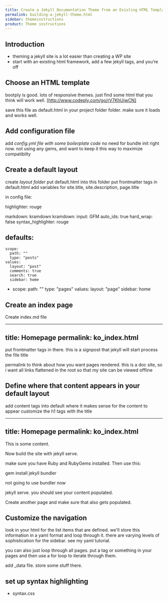```yaml
---
title: Create a Jekyll Documentation Theme from an Existing HTML Template
permalink: building-a-jekyll-theme.html
sidebar: themeinstructions
product: Theme instructions
---
```


## Introduction

- theming a jekyll site is a lot easier than creating a WP site
- start with an existing html framework, add a few jekyll tags, and you’re off

## Choose an HTML template
bootply is good. lots of responsive themes. just find some html that you think will work well.
[http://www.codeply.com/go/rV7KhUjwCN]

save this file as default.html in your project folder folder. make sure it loads and works well.

## Add configuration file

add _config.yml file with some boilerplate code_
no need for bundle init right now. not using any gems, and want to keep it this way to maximize compatibilty

## Create a default layout
create _layout folder_
put default.html into this folder
put frontmatter tags in default.html
add variables for site.title, site.description, page.title

in config file:


highlighter: rouge

markdown: kramdown
kramdown:
 input: GFM
 auto_ids: true
 hard_wrap: false
 syntax_highlighter: rouge


defaults:
  -
    scope:
      path: ""
      type: "posts"
    values:
      layout: "post"
      comments: true
      search: true
      sidebar: home
  -
    scope:
      path: ""
      type: "pages"
    values:
      layout: "page"
      sidebar: home

## Create an index page
Create index.md file

---
title: Homepage
permalink: ko_index.html
---


put frontmatter tags in there. this is a signpost that jekyll will start process the file
title

permalink to think about how you want pages rendered. this is a doc site, so i want all links flattened in the root so that my site can be viewed offline

## Define where that content appears in your default layout

add content tags into default where it makes sense for the content to appear
customize the h1 tags with the title

---
title: Homepage
permalink: ko_index.html
---

This is some content.

Now build the site with jekyll serve.

make sure you have Ruby and RubyGems installed.
Then use this:

gem install jekyll bundler

not going to use bundler now

jekyll serve. you should see your content populated.

Create another page and make sure that also gets populated.

## Customize the navigation

look in your html for the list items that are defined. we'll store this information in a yaml format and loop through it. there are varying levels of sophistication for the sidebar. see my yaml tutorial.

you can also just loop through all pages. put a tag or something in your pages and then use a for loop to iterate through them.

add _data file. store some stuff there.

## set up syntax highlighting
- syntax.css
